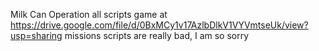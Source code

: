 Milk Can Operation all scripts
game at https://drive.google.com/file/d/0BxMCy1v17AzlbDlkV1VYVmtseUk/view?usp=sharing
missions scripts are really bad, I am so sorry
